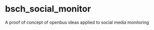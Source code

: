 bsch_social_monitor
===================

A proof of concept of openbus ideas applied to social media monitoring
